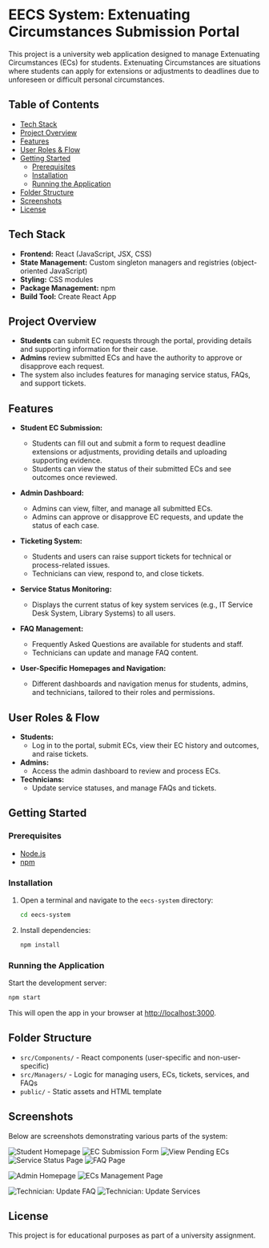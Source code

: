 # EECS System: Extenuating Circumstances Submission Portal

This project is a university web application designed to manage Extenuating Circumstances (ECs) for students. Extenuating Circumstances are situations where students can apply for extensions or adjustments to deadlines due to unforeseen or difficult personal circumstances.

## Table of Contents

- [Tech Stack](#tech-stack)
- [Project Overview](#project-overview)
- [Features](#features)
- [User Roles & Flow](#user-roles--flow)
- [Getting Started](#getting-started)
  - [Prerequisites](#prerequisites)
  - [Installation](#installation)
  - [Running the Application](#running-the-application)
- [Folder Structure](#folder-structure)
- [Screenshots](#screenshots)
- [License](#license)

## Tech Stack

- **Frontend:** React (JavaScript, JSX, CSS)
- **State Management:** Custom singleton managers and registries (object-oriented JavaScript)
- **Styling:** CSS modules
- **Package Management:** npm
- **Build Tool:** Create React App

## Project Overview

- **Students** can submit EC requests through the portal, providing details and supporting information for their case.
- **Admins** review submitted ECs and have the authority to approve or disapprove each request.
- The system also includes features for managing service status, FAQs, and support tickets.

## Features

- **Student EC Submission:**

  - Students can fill out and submit a form to request deadline extensions or adjustments, providing details and uploading supporting evidence.
  - Students can view the status of their submitted ECs and see outcomes once reviewed.

- **Admin Dashboard:**

  - Admins can view, filter, and manage all submitted ECs.
  - Admins can approve or disapprove EC requests, and update the status of each case.

- **Ticketing System:**

  - Students and users can raise support tickets for technical or process-related issues.
  - Technicians can view, respond to, and close tickets.

- **Service Status Monitoring:**

  - Displays the current status of key system services (e.g., IT Service Desk System, Library Systems) to all users.

- **FAQ Management:**

  - Frequently Asked Questions are available for students and staff.
  - Technicians can update and manage FAQ content.

- **User-Specific Homepages and Navigation:**
  - Different dashboards and navigation menus for students, admins, and technicians, tailored to their roles and permissions.

## User Roles & Flow

- **Students:**
  - Log in to the portal, submit ECs, view their EC history and outcomes, and raise tickets.
- **Admins:**
  - Access the admin dashboard to review and process ECs.
- **Technicians:**
  - Update service statuses, and manage FAQs and tickets.

## Getting Started

### Prerequisites

- [Node.js](https://nodejs.org/)
- [npm](https://www.npmjs.com/)

### Installation

1. Open a terminal and navigate to the `eecs-system` directory:
   ```sh
   cd eecs-system
   ```
2. Install dependencies:
   ```sh
   npm install
   ```

### Running the Application

Start the development server:

```sh
npm start
```

This will open the app in your browser at [http://localhost:3000](http://localhost:3000).

## Folder Structure

- `src/Components/` - React components (user-specific and non-user-specific)
- `src/Managers/` - Logic for managing users, ECs, tickets, services, and FAQs
- `public/` - Static assets and HTML template

## Screenshots

Below are screenshots demonstrating various parts of the system:

<!-- Student View screenshots -->

![Student Homepage](images/Screenshot%202025-08-24%20102148.png)
![EC Submission Form](images/Screenshot%202025-08-24%20101659.png)
![View Pending ECs](images/Screenshot%202025-08-24%20101815.png)
![Service Status Page](images/Screenshot%202025-08-24%20101935.png)
![FAQ Page](images/Screenshot%202025-08-24%20102009.png)

<!-- Admin View screenshots -->

![Admin Homepage](images/Screenshot%202025-08-24%20102045.png)
![ECs Management Page](images/Screenshot%202025-08-24%20102105.png)

<!-- Technician View screenshots -->

![Technician: Update FAQ](images/Screenshot%202025-08-24%20104027.png)
![Technician: Update Services](images/Screenshot%202025-08-24%20104053.png)

## License

This project is for educational purposes as part of a university assignment.
